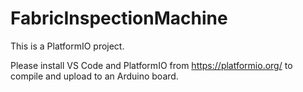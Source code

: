 # FabricInspectionMachine

This is a PlatformIO project.

Please install VS Code and PlatformIO from https://platformio.org/ to compile and upload to an Arduino board.
